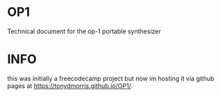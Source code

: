 # OP1
Technical document for the op-1 portable synthesizer
# INFO
this was initially a freecodecamp project but now im hosting it via github pages at https://tonydmorris.github.io/OP1/.
